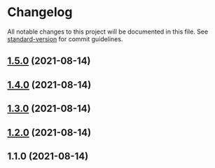 # Changelog

All notable changes to this project will be documented in this file. See [standard-version](https://github.com/conventional-changelog/standard-version) for commit guidelines.

## [1.5.0](https://github.com/VirgoHxy/errorServe/compare/prefix_v1.4.0...prefix_v1.5.0) (2021-08-14)

## [1.4.0](https://github.com/VirgoHxy/errorServe/compare/prefix_v1.3.0...prefix_v1.4.0) (2021-08-14)

## [1.3.0](https://github.com/VirgoHxy/errorServe/compare/prefix_v1.2.0...prefix_v1.3.0) (2021-08-14)

## [1.2.0](https://github.com/VirgoHxy/errorServe/compare/prefix_v1.1.0...prefix_v1.2.0) (2021-08-14)

## 1.1.0 (2021-08-14)
